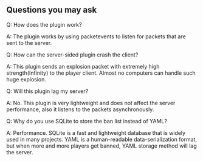 ## Questions you may ask

Q: How does the plugin work?

A: The plugin works by using packetevents to listen for packets that are sent to the server.

Q: How can the server-sided plugin crash the client?

A: This plugin sends an explosion packet with extremely high strength(Infinity) to the player client. Almost no computers can handle such huge explosion.

Q: Will this plugin lag my server?

A: No. This plugin is very lightweight and does not affect the server performance, also it listens to the packets asynchronously.

Q: Why do you use SQLite to store the ban list instead of YAML?

A: Performance. SQLite is a fast and lightweight database that is widely used in many projects. YAML is a human-readable data-serialization format, but when more and more players get banned, YAML storage method will lag the server.